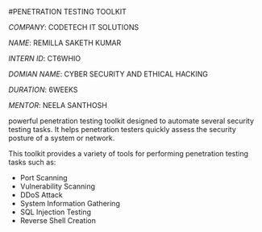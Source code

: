 #PENETRATION TESTING TOOLKIT

*COMPANY*: CODETECH IT SOLUTIONS

*NAME*: REMILLA SAKETH KUMAR

*INTERN ID*: CT6WHIO

*DOMIAN NAME*: CYBER SECURITY AND ETHICAL HACKING

*DURATION*: 6WEEKS

*MENTOR*: NEELA SANTHOSH


powerful penetration testing toolkit designed to automate several security testing tasks. It helps penetration testers quickly assess the security posture of a system or network.


This toolkit provides a variety of tools for performing penetration testing tasks such as:
- Port Scanning
- Vulnerability Scanning
- DDoS Attack
- System Information Gathering
- SQL Injection Testing
- Reverse Shell Creation


